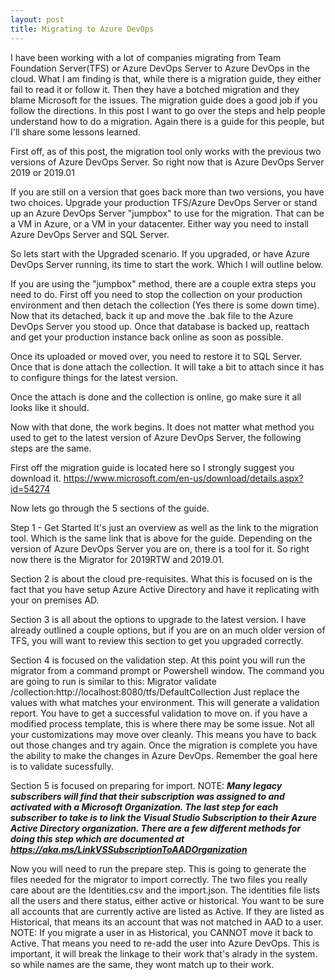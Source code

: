 ```yaml
---
layout: post
title: Migrating to Azure DevOps
---
```


I have been working with a lot of companies migrating from Team Foundation Server(TFS) or Azure DevOps Server to Azure DevOps in the cloud.
What I am finding is that, while there is a migration guide, they either fail to read it or follow it. Then they have a botched migration and they blame Microsoft for the issues. The migration guide does a good job if you follow the directions. In this post I want to go over the steps and help people understand how to do a migration. Again there is a guide for this people, but I'll share some lessons learned.

First off, as of this post, the migration tool only works with the previous two versions of Azure DevOps Server. So right now that is Azure DevOps Server 2019 or 2019.01

If you are still on a version that goes back more than two versions, you have two choices. Upgrade your production TFS/Azure DevOps Server or stand up an Azure DevOps Server "jumpbox" to use for the migration. That can be a VM in Azure, or a VM in your datacenter. Either way you need to install Azure DevOps Server and SQL Server.

So lets start with the Upgraded scenario. If you upgraded, or have Azure DevOps Server running, its time to start the work. Which I will outline below.

If you are using the "jumpbox" method, there are a couple extra steps you need to do. 
First off you need to stop the collection on your production environment and then detach the collection (Yes there is some down time). Now that its detached, back it up and move the .bak file to the Azure DevOps Server you stood up. Once that database is backed up, reattach and get your production instance back online as soon as possible.

Once its uploaded or moved over, you need to restore it to SQL Server. Once that is done attach the collection. It will take a bit to attach since it has to configure things for the latest version.

Once the attach is done and the collection is online, go make sure it all looks like it should.

Now with that done, the work begins. It does not matter what method you used to get to the latest version of Azure DevOps Server, the following steps are the same.

First off the migration guide is located here so I strongly suggest you download it.
https://www.microsoft.com/en-us/download/details.aspx?id=54274 

Now lets go through the 5 sections of the guide.

Step 1 - Get Started 
It's just an overview as well as the link to the migration tool. Which is the same link that is above for the guide. Depending on the version of Azure DevOps Server you are on, there is a tool for it. So right now there is the Migrator for 2019RTW and 2019.01.

Section 2 is about the cloud pre-requisites. What this is focused on is the fact that you have setup Azure Active Directory and have it replicating with your on premises AD.

Section 3 is all about the options to upgrade to the latest version. I have already outlined a couple options, but if you are on an much older version of TFS, you will want to review this section to get you upgraded correctly. 

Section 4 is focused on the validation step. At this point you will run the migrator from a command prompt or Powershell window. The command you are going to run is similar to this:
Migrator validate /collection:http://localhost:8080/tfs/DefaultCollection 
Just replace the values with what matches your environment. This will generate a validation report. You have to get a successful validation to move on. if you have a modified process template, this is where there may be some issue. Not all your customizations may move over cleanly. This means you have to back out those changes and try again. Once the migration is complete you have the ability to make the changes in Azure DevOps. Remember the goal here is to validate sucessfully.

Section 5 is focused on preparing for import.
NOTE: ***Many legacy subscribers will find that their subscription was assigned to and activated
with a Microsoft Organization. The last step for each subscriber to take is to link the
Visual Studio Subscription to their Azure Active Directory organization. There are a
few different methods for doing this step which are documented at https://aka.ms/LinkVSSubscriptionToAADOrganization***

Now you will need to run the prepare step. This is going to generate the files needed for the migrator to import correctly. The two files you really care about are the Identities.csv and the import.json. The identities file lists all the users and there status, either active or historical. You want to be sure all accounts that are currently active are listed as Active. If they are listed as Historical, that means its an account that was not matched in AAD to a user. 
NOTE: If you migrate a user in as Historical, you CANNOT move it back to Active. That means you need to re-add the user into Azure DevOps. This is important, it will break the linkage to their work that's alrady in the system. so while names are the same, they wont match up to their work.


















